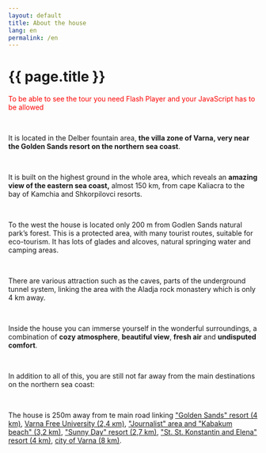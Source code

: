 ```yaml
---
layout: default
title: About the house
lang: en
permalink: /en
---
```

<h1 class="title">{{ page.title }}</h1>
<div class="clear"></div>
<div id="vtour">
<p><span style="color: #ff0000;">To be able to see the tour you need Flash Player and your JavaScript has to be allowed</span></p>
</div>
<p>&nbsp;</p>
<p>
<script type="text/javascript"><!--
swfobject.embedSWF("/static/vtour/vtour.swf?xml_file=/static/vtour/vtour_intro_en.xml", "vtour", "960", "200", "9.0.0","/plugins/swf_object/expressInstall.swf");
// --></script>
</p>
<p>It is located in the Delber fountain area, <strong>the villa zone of Varna, very near the Golden Sands resort on the northern sea coast</strong>.</p>
<p>&nbsp;</p>
<p>It is built on the highest ground in the whole area, which reveals an <strong>amazing view of the eastern sea coast,</strong> almost 150 km, from cape Kaliacra to the bay of Kamchia and Shkorpilovci resorts.</p>
<p>&nbsp;</p>
<p>To the west the house is located only 200 m from Godlen Sands natural park’s forest. This is a protected area, with many tourist routes, suitable for eco-tourism. It has lots of glades and alcoves, natural springing water and camping areas.</p>
<p>&nbsp;</p>
<p>There are various attraction such as the caves, parts of the underground tunnel system, linking the area with the  Aladja rock monastery which is only 4 km away.</p>
<p>&nbsp;</p>
<p>Inside the house you can immerse yourself in the wonderful surroundings, a combination of <strong>cozy atmosphere</strong>, <strong>beautiful view</strong>, <strong>fresh air</strong> and <strong>undisputed comfort</strong>.</p>
<p>&nbsp;</p>
<p>In addition to all of this, you are still not far away from the main destinations on the northern sea coast:</p>
<p>&nbsp;</p>
<p>The house is 250m away from te main road linking <a title="Map of the route and distance from the house to Golden Sands resort" href="https://maps.google.com/maps?f=d&amp;source=s_d&amp;saddr=Route+9%2FE87&amp;daddr=43.265063,28.016842&amp;geocode=FVyFlAId5tCrAQ%3B&amp;hl=en&amp;mra=mi&amp;mrsp=1,0&amp;sz=18&amp;sll=43.264765,28.01828&amp;sspn=0.001859,0.004801&amp;ie=UTF8&amp;ll=43.275831,28.031187&amp;spn=0.029745,0.076818&amp;t=h&amp;z=14&amp;msa=0&amp;msid=109039837825187338272.00046d583982f6953bdf9" target="_blank">"Golden Sands" resort (4 km)</a>, <a title="Map of the route and distance from the house to Varna Free University" href="https://maps.google.com/maps?f=d&amp;source=s_d&amp;saddr=Unknown+road&amp;daddr=43.258655,28.026643&amp;geocode=FTAslAIdy4CrAQ%3B&amp;hl=en&amp;mra=dme&amp;mrcr=0&amp;mrsp=1&amp;sz=18&amp;sll=43.258436,28.026853&amp;sspn=0.00186,0.004801&amp;ie=UTF8&amp;ll=43.260269,28.022132&amp;spn=0.014876,0.038409&amp;t=h&amp;z=15&amp;msa=0&amp;msid=109039837825187338272.00046d583982f6953bdf9" target="_blank">Varna Free University (2,4 кm)</a>, <a title="Map of the route and distance from the house to Journalist area and Kabakum beach" href="https://maps.google.com/maps?f=d&amp;source=s_d&amp;saddr=Unknown+road&amp;daddr=43.25996,28.032888&amp;geocode=FTAslAIdy4CrAQ%3B&amp;hl=en&amp;mra=dme&amp;mrcr=0&amp;mrsp=1&amp;sz=18&amp;sll=43.260288,28.032507&amp;sspn=0.00186,0.004801&amp;ie=UTF8&amp;ll=43.262019,28.020115&amp;spn=0.014876,0.038409&amp;t=h&amp;z=15&amp;msa=0&amp;msid=109039837825187338272.00046d583982f6953bdf9" target="_blank">"Journalist" area and "Kabakum beach" (3,2 km)</a>,  <a title="Map of the route and distance from the house to Sunny Day resort" href="https://maps.google.com/maps?f=d&amp;source=s_d&amp;saddr=Unknown+road&amp;daddr=43.242139,28.015158&amp;geocode=FTAslAIdy4CrAQ%3B&amp;hl=en&amp;mra=dme&amp;mrcr=0&amp;mrsp=1&amp;sz=16&amp;sll=43.24167,28.019214&amp;sspn=0.00744,0.019205&amp;ie=UTF8&amp;ll=43.255018,28.019428&amp;spn=0.029755,0.076818&amp;t=h&amp;z=14&amp;msa=0&amp;msid=109039837825187338272.00046d583982f6953bdf9" target="_blank">"Sunny Day" resort (2,7 km)</a>, <a title="Map of the route and distance from the house to St. St. Konstantin and Elena resort" href="https://maps.google.com/maps?f=d&amp;source=s_d&amp;saddr=Unknown+road&amp;daddr=43.232838,28.005513&amp;geocode=FTAslAIdy4CrAQ%3B&amp;hl=en&amp;mra=dme&amp;mrcr=0&amp;mrsp=1&amp;sz=17&amp;sll=43.23222,28.007519&amp;sspn=0.003721,0.009602&amp;ie=UTF8&amp;ll=43.246078,28.014622&amp;spn=0.05952,0.153637&amp;t=h&amp;z=13" target="_blank">"St. St. Konstantin and Elena" resort (4 km)</a>, <a title="Map of the route and distance from the house to city of Varna" href="https://maps.google.com/maps?f=d&amp;source=s_d&amp;saddr=Unknown+road&amp;daddr=43.218328,27.96499&amp;geocode=FTAslAIdy4CrAQ%3B&amp;hl=en&amp;mra=dme&amp;mrcr=0&amp;mrsp=1&amp;sz=17&amp;sll=43.217851,27.963896&amp;sspn=0.003722,0.009602&amp;ie=UTF8&amp;t=h&amp;ll=43.241826,27.995567&amp;spn=0.059524,0.153637&amp;z=13" target="_blank">city of Varna (8 km)</a>.</p>
